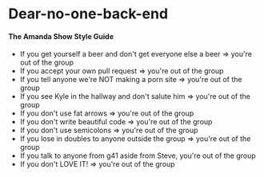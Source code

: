 # Dear-no-one-back-end


#### The Amanda Show Style Guide

* If you get yourself a beer and don't get everyone else a beer => you're out of the group
* If you accept your own pull request => you're out of the group
* If you tell anyone we're NOT making a porn site => you're out of the group
* If you see Kyle in the hallway and don't salute him => you're out of the group
* If you don't use fat arrows => you're out of the group
* If you don't write beautiful code => you're out of the group
* If you don't use semicolons => you're out of the group
* If you lose in doubles to anyone outside the group => you're out of the group
* If you talk to anyone from g41 aside from Steve, you're out of the group
* If you don't LOVE IT! => you're out of the group

